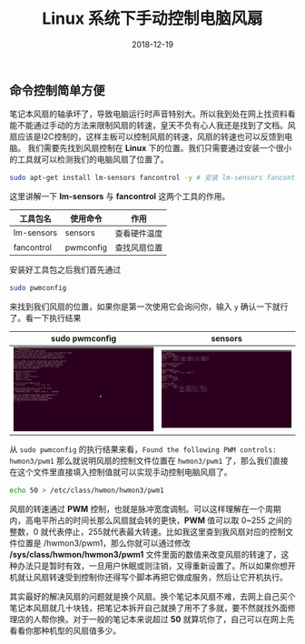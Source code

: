 ﻿---
title: Linux 系统下手动控制电脑风扇
date: 2018-12-19
tags:
- Linux
---

## 命令控制简单方便
笔记本风扇的轴承坏了，导致电脑运行时声音特别大。所以我到处在网上找资料看能不能通过手动的方法来限制风扇的转速，皇天不负有心人我还是找到了文档。风扇应该是I2C控制的，这样主板可以控制风扇的转速，风扇的转速也可以反馈到电脑。
我们需要先找到风扇控制在 **Linux** 下的位置。我们只需要通过安装一个很小的工具就可以检测我们的电脑风扇了位置了。

```bash
sudo apt-get install lm-sensors fancontrol -y # 安装 lm-sensors fancontrol
```
<!--more-->
这里讲解一下 **lm-sensors** 与 **fancontrol** 这两个工具的作用。

| 工具包名 | 使用命令 | 作用 |
| --- | --- | --- |
| lm-sensors | sensors | 查看硬件温度 |
| fancontrol | pwmconfig | 查找风扇位置 |

安装好工具包之后我们首先通过
```bash
sudo pwmconfig
```
来找到我们风扇的位置，如果你是第一次使用它会询问你，输入 `y`  确认一下就行了。看一下执行结果

| sudo pwmconfig | sensors |
| --- | --- |
| ![1](https://raw.githubusercontent.com/Caffreyfans/Public-Source/master/pictures/blog_2/1.jpg) | ![2](https://raw.githubusercontent.com/Caffreyfans/Public-Source/master/pictures/blog_2/2.jpg) |

从 `sudo pwmconfig` 的执行结果来看，`Found the following PWM controls:` `hwmon3/pwm1` 那么就说明风扇的控制文件位置在 `hwmon3/pwm1` 了，那么我们直接在这个文件里直接填入控制值就可以实现手动控制电脑风扇了。
```bash
echo 50 > /etc/class/hwmon/hwmon3/pwm1
```

风扇的转速通过 **PWM** 控制，也就是脉冲宽度调制。可以这样理解在一个周期内，高电平所占的时间长那么风扇就会转的更快，**PWM** 值可以取 0~255 之间的整数，0 就代表停止，255就代表最大转速。比如我这里查到我风扇对应的控制文件位置是 /hwmon3/pwm1，那么你就可以通过修改 **/sys/class/hwmon/hwmon3/pwm1** 文件里面的数值来改变风扇的转速了，这种办法只是暂时有效，一旦用户休眠或则注销，又得重新设置了。所以如果你想开机就让风扇转速受到控制你还得写个脚本再把它做成服务，然后让它开机执行。

其实最好的解决风扇的问题就是换个风扇。换个笔记本风扇不难，去网上自己买个笔记本风扇就几十块钱，把笔记本拆开自己就换了用不了多就，要不然就找外面修理店的人帮你换。对于一般的笔记本来说超过 **50** 就算坑你了，自己可以在网上先看看你那种机型的风扇值多少。
